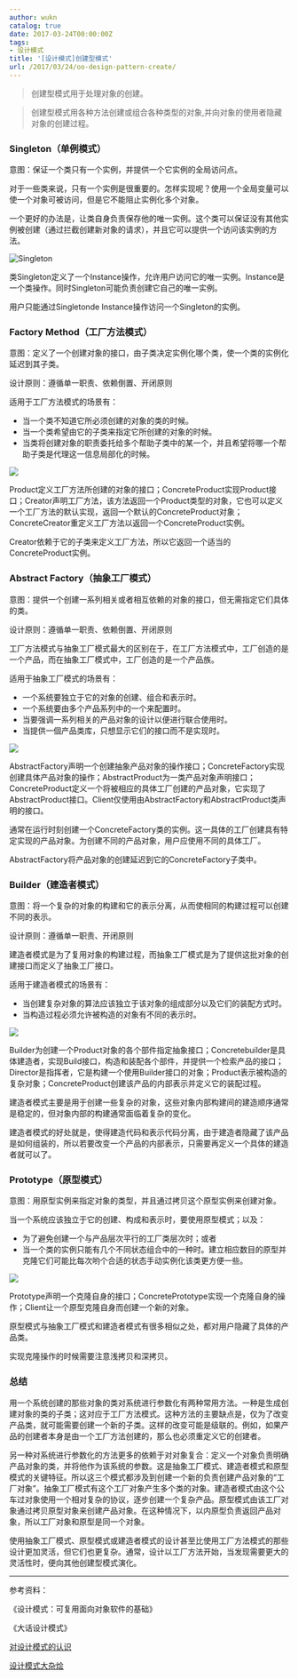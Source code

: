 ```yaml
---
author: wukn
catalog: true
date: 2017-03-24T00:00:00Z
tags:
- 设计模式
title: '[设计模式]创建型模式'
url: /2017/03/24/oo-design-pattern-create/
---
```


> 创建型模式用于处理对象的创建。

> 创建型模式用各种方法创建或组合各种类型的对象,并向对象的使用者隐藏对象的创建过程。

<!--more-->

### Singleton（单例模式）

意图：保证一个类只有一个实例，并提供一个它实例的全局访问点。

对于一些类来说，只有一个实例是很重要的。怎样实现呢？使用一个全局变量可以使一个对象可被访问，但是它不能阻止实例化多个对象。

一个更好的办法是，让类自身负责保存他的唯一实例。这个类可以保证没有其他实例被创建（通过拦截创建新对象的请求），并且它可以提供一个访问该实例的方法。

![Singleton](/img/post/design-pattern/singleton.png)

类Singleton定义了一个Instance操作，允许用户访问它的唯一实例。Instance是一个类操作。同时Singleton可能负责创建它自己的唯一实例。

用户只能通过Singletonde Instance操作访问一个Singleton的实例。

### Factory Method（工厂方法模式）

意图：定义了一个创建对象的接口，由子类决定实例化哪个类，使一个类的实例化延迟到其子类。

设计原则：遵循单一职责、依赖倒置、开闭原则

适用于工厂方法模式的场景有：

* 当一个类不知道它所必须创建的对象的类的时候。
* 当一个类希望由它的子类来指定它所创建的对象的时候。
* 当类将创建对象的职责委托给多个帮助子类中的某一个，并且希望将哪一个帮助子类是代理这一信息局部化的时候。

![](/img/post/design-pattern/factory-method.png)

Product定义工厂方法所创建的对象的接口；ConcreteProduct实现Product接口；Creator声明工厂方法，该方法返回一个Product类型的对象，它也可以定义一个工厂方法的默认实现，返回一个默认的ConcreteProduct对象；ConcreteCreator重定义工厂方法以返回一个ConcreteProduct实例。

Creator依赖于它的子类来定义工厂方法，所以它返回一个适当的ConcreteProduct实例。

### Abstract Factory（抽象工厂模式）

意图：提供一个创建一系列相关或者相互依赖的对象的接口，但无需指定它们具体的类。

设计原则：遵循单一职责、依赖倒置、开闭原则

工厂方法模式与抽象工厂模式最大的区别在于，在工厂方法模式中，工厂创造的是一个产品，而在抽象工厂模式中，工厂创造的是一个产品族。

适用于抽象工厂模式的场景有：

* 一个系统要独立于它的对象的创建、组合和表示时。
* 一个系统要由多个产品系列中的一个来配置时。
* 当要强调一系列相关的产品对象的设计以便进行联合使用时。
* 当提供一個产品类库，只想显示它们的接口而不是实现时。

![](/img/post/design-pattern/abstract-factory.png)

AbstractFactory声明一个创建抽象产品对象的操作接口；ConcreteFactory实现创建具体产品对象的操作；AbstractProduct为一类产品对象声明接口；ConcreteProduct定义一个将被相应的具体工厂创建的产品对象，它实现了AbstractProduct接口。Client仅使用由AbstractFactory和AbstractProduct类声明的接口。

通常在运行时刻创建一个ConcreteFactory类的实例。这一具体的工厂创建具有特定实现的产品对象。为创建不同的产品对象，用户应使用不同的具体工厂。

AbstractFactory将产品对象的创建延迟到它的ConcreteFactory子类中。

### Builder（建造者模式）

意图：将一个复杂的对象的构建和它的表示分离，从而使相同的构建过程可以创建不同的表示。

设计原则：遵循单一职责、开闭原则

建造者模式是为了复用对象的构建过程，而抽象工厂模式是为了提供这批对象的创建接口而定义了抽象工厂接口。

适用于建造者模式的场景有：

* 当创建复杂对象的算法应该独立于该对象的组成部分以及它们的装配方式时。
* 当构造过程必须允许被构造的对象有不同的表示时。

![](/img/post/design-pattern/builder.png)

Builder为创建一个Product对象的各个部件指定抽象接口；Concretebuilder是具体建造者，实现Build接口，构造和装配各个部件，并提供一个检索产品的接口；Director是指挥者，它是构建一个使用Builder接口的对象；Product表示被构造的复杂对象；ConcreteProduct创建该产品的内部表示并定义它的装配过程。

建造者模式主要是用于创建一些复杂的对象，这些对象内部构建间的建造顺序通常是稳定的，但对象内部的构建通常面临着复杂的变化。

建造者模式的好处就是，使得建造代码和表示代码分离，由于建造者隐藏了该产品是如何组装的，所以若要改变一个产品的内部表示，只需要再定义一个具体的建造者就可以了。

### Prototype（原型模式）

意图：用原型实例来指定对象的类型，并且通过拷贝这个原型实例来创建对象。

当一个系统应该独立于它的创建、构成和表示时，要使用原型模式；以及：

* 为了避免创建一个与产品层次平行的工厂类层次时；或者
* 当一个类的实例只能有几个不同状态组合中的一种时。建立相应数目的原型并克隆它们可能比每次哟个合适的状态手动实例化该类更方便一些。

![](/img/post/design-pattern/prototype.png)

Prototype声明一个克隆自身的接口；ConcretePrototype实现一个克隆自身的操作；Client让一个原型克隆自身而创建一个新的对象。

原型模式与抽象工厂模式和建造者模式有很多相似之处，都对用户隐藏了具体的产品类。

实现克隆操作的时候需要注意浅拷贝和深拷贝。

### 总结

用一个系统创建的那些对象的类对系统进行参数化有两种常用方法。一种是生成创建对象的类的子类；这对应于工厂方法模式。这种方法的主要缺点是，仅为了改变产品类，就可能需要创建一个新的子类。这样的改变可能是级联的。例如，如果产品的创建者本身是由一个工厂方法创建的，那么也必须重定义它的创建者。

另一种对系统进行参数化的方法更多的依赖于对对象复合：定义一个对象负责明确产品对象的类，并将他作为该系统的参数。这是抽象工厂模式、建造者模式和原型模式的关键特征。所以这三个模式都涉及到创建一个新的负责创建产品对象的“工厂对象”。抽象工厂模式有这个工厂对象产生多个类的对象。建造者模式由这个公车过对象使用一个相对复杂的协议，逐步创建一个复杂产品。原型模式由该工厂对象通过拷贝原型对象来创建产品对象。在这种情况下，以内原型负责返回产品对象，所以工厂对象和原型是同一个对象。

使用抽象工厂模式、原型模式或建造者模式的设计甚至比使用工厂方法模式的那些设计更加灵活，但它们也更复杂。通常，设计以工厂方法开始，当发现需要更大的灵活性时，便向其他创建型模式演化。

---

参考资料：

《设计模式：可复用面向对象软件的基础》

《大话设计模式》

[对设计模式的认识](http://www.cnblogs.com/loofywang/p/MyUnderstandingOfDesignPattern1.html)

[设计模式大杂烩](http://www.cnblogs.com/zuoxiaolong/p/pattern26.html)
